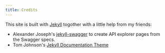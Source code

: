 ```yaml
---
title: Credits
---
```


This site is built with [Jekyll](https://jekyllrb.com/) togother with a little help from my friends:
- Alexander Joseph's [jekyll-swagger](https://github.com/jexhson/jekyll-swagger) to create API explorer pages from the Swagger specs.
- Tom Johnson's [Jekyll Documentation Theme](http://idratherbewriting.com/documentation-theme-jekyll/index.html)
